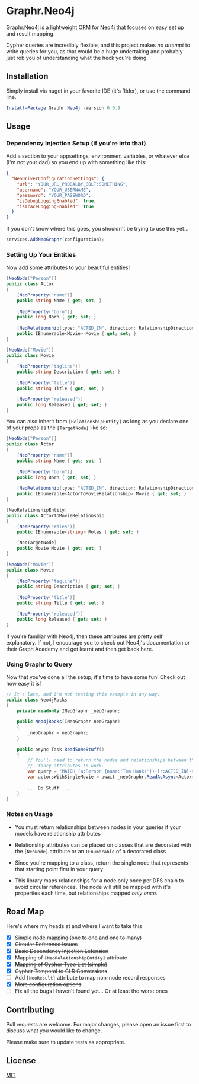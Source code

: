 # Graphr.Neo4j

Graphr.Neo4j is a lightweight ORM for Neo4j that focuses on easy set up and result
mapping.

Cypher queries are incredibly flexible, and this project makes _no attempt_
to write queries for you, as that would be a huge undertaking and probably just rob
you of understanding what the heck you're doing.

## Installation

Simply install via nuget in your favorite IDE (it's Rider), or use the command line.

```powershell
Install-Package Graphr.Neo4j -Version 0.0.9
```

## Usage

### Dependency Injection Setup (if you're into that)
Add a section to your appsettings, environment variables, or whatever else (I'm not
your dad) so you end up with something like this:
```json
{
  "NeoDriverConfigurationSettings": {
    "url": "YOUR_URL_PROBALBY_BOLT:SOMETHING",
    "username": "YOUR_USERNAME",
    "password": "YOUR_PASSWORD",
    "isDebugLoggingEnabled": true,
    "isTraceLoggingEnabled": true
  }
}
```
If you don't know where this goes, you shouldn't be trying to use this yet...
```c#
services.AddNeoGraphr(configuration);
```

### Setting Up Your Entities
Now add some attributes to your beautiful entities!
```c#
[NeoNode("Person")]
public class Actor 
{
    [NeoProperty("name")]
    public string Name { get; set; }
    
    [NeoProperty("born")]
    public long Born { get; set; }
    
    [NeoRelationship(type: "ACTED_IN", direction: RelationshipDirection.Outgoing)]
    public IEnumerable<Movie> Movie { get; set; }
}

[NeoNode("Movie")]
public class Movie
{
    [NeoProperty("tagline")]
    public string Description { get; set; }
    
    [NeoProperty("title")]
    public string Title { get; set; }

    [NeoProperty("released")]
    public long Released { get; set; }
}
```
You can also inherit from `[RelationshipEntity]` as long as you declare one of your props as 
the `[TargetNode]` like so:
```c#
[NeoNode("Person")]
public class Actor 
{
    [NeoProperty("name")]
    public string Name { get; set; }
    
    [NeoProperty("born")]
    public long Born { get; set; }
    
    [NeoRelationship(type: "ACTED_IN", direction: RelationshipDirection.Outgoing)]
    public IEnumerable<ActorToMovieRelationship> Movie { get; set; }
}

[NeoRelationshipEntity]
public class ActorToMovieRelationship
{
    [NeoProperty("roles")]
    public IEnumerable<string> Roles { get; set; }

    [NeoTargetNode]
    public Movie Movie { get; set; }
}

[NeoNode("Movie")]
public class Movie
{
    [NeoProperty("tagline")]
    public string Description { get; set; }
    
    [NeoProperty("title")]
    public string Title { get; set; }

    [NeoProperty("released")]
    public long Released { get; set; }
}

```

If you're familiar with Neo4j, then these attributes are pretty self explanatory. If
not, I encourage you to check out Neo4j's documentation or their Graph Academy and
get learnt and then get back here.

### Using Graphr to Query
Now that you've done all the setup, it's time to have some fun! Check out how easy it
is! 

```c#
// It's late, and I'm not testing this example in any way.
public class Neo4jRocks
{
    private readonly INeoGraphr _neoGraphr;
    
    public Neo4jRocks(INeoGraphr neoGraphr)
    {
        _neoGraphr = neoGraphr;
    }
    
    public async Task ReadSomeStuff()
    {
        // You'll need to return the nodes and relationships between them for those
        //  fancy attributes to work.
        var query = "MATCH (a:Person {name:'Tom Hanks'})-[r:ACTED_IN]->(m:Movie) RETURN a, collect(r), collect(m)";
        var actorsWithSingleMovie = await _neoGraphr.ReadAsAsync<Actor>(query);
        
        ... Do Stuff ...
    }
}
```

### Notes on Usage

- You must return relationships between nodes in your queries if your models have 
  relationship attributes
  
- Relationship attributes can be placed on classes that are decorated with the 
  `[NeoNode]` attribute or an `IEnumerable` of a decorated class
  
- Since you're mapping to a class, return the single node that represents that starting
  point first in your query
  
- This library maps relationships for a node only once per DFS chain to avoid circular
  references. The node will still be mapped with it's properties each time, but
  relationships mapped _only once_.
  
## Road Map
Here's where my heads at and where I want to take this
- [x] ~~Simple node mapping (one to one and one to many)~~
- [x] ~~Circular Reference Issues~~
- [x] ~~Basic Dependency Injection Extension~~
- [x] ~~Mapping of `[NeoRelationshipEntity]` attribute~~
- [x] ~~Mapping of Cypher Type List (simple)~~
- [x] ~~Cypher Temporal to CLR Conversions~~
- [ ] Add `[NeoResult]` attribute to map non-node record responses
- [x] ~~More configuration options~~
- [ ] Fix all the bugs I haven't found yet... Or at least the worst ones

## Contributing
Pull requests are welcome. For major changes, please open an issue first to discuss what you would like to change.

Please make sure to update tests as appropriate.

## License
[MIT](https://choosealicense.com/licenses/mit/)
